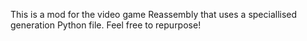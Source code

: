 This is a mod for the video game Reassembly that uses a speciallised generation Python file. Feel free to repurpose!
